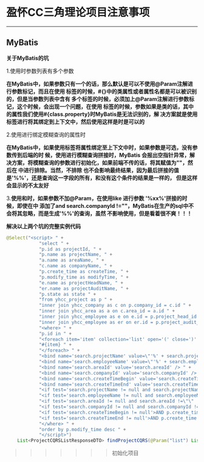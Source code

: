 # 盈怀CC三角理论项目注意事项

---

## MyBatis

**关于MyBatis的坑**

1.使用<if test=''></if>时参数列表有多个参数

**在MyBatis中，如果参数只有一个的话，那么默认是可以不使用@Param注解进行参数标记，而且在使用
<if test=''></if>标签的时候，#{}中的类属性或者属性名都是可以被识别的，但是当参数列表中含有
多个标签的时候，必须加上@Param注解进行参数标记，这个时候，会出现一个问题，在使用<if test=''></if>
标签的时候，参数如果是类的话，其中的属性我们使用#{class.property}时MyBatis是无法识别的，解
决方案就是使用<bind/>标签进行将其绑定到上下文中，然后使用这样是<if test=''></if>时是可以的**

2.使用<bind/>进行绑定模糊查询的属性时

**在MyBatis中，如果使用<bind/>标签将属性绑定至上下文中时，如果参数是可选，没有参数传到后端的时
候，使用<bind name='property' value="'%' + property + '%'" />进行模糊查询拼接时，MyBatis
会报出空指针异常，解决方案，将模糊查询的参数进行初始化，如果前端不传的话，将其赋值为""，然后在
<if test=''></if>中进行排除<if test='property != null and property !="" '>。当然，不排除
也不会影响最终结果，因为最后拼接的值是'%%'，还是查询这一字段的所有，和没有这个条件的结果是一样的，
但是这样会显示的不太友好**

3.**使用<bind/>和<if>时，如果参数不加@Param，在使用like 进行参数 '%xx%'拼接的时候，即使在<if>中
添加了and search.companyId !=\"\"，MyBatis在生产的sql中不会将其忽略，而是生成'%%'的查询，虽然
不影响使用，但是看着很不爽！！！**

**解决以上两个坑的完整实例代码**

```java
@Select("<script> " +
            "select " +
            "p.id as projectId, " +
            "p.name as projectName, " +
            "a.name as areaName, " +
            "c.name as companyName, " +
            "p.create_time as createTime, " +
            "p.modify_time as modifyTime, " +
            "e.name as projectHeadName, " +
            "er.name as projectAuditName, " +
            "p.state as state " +
            "from yhcc_project as p " +
            "inner join yhcc_company as c on p.company_id = c.id " +
            "inner join yhcc_area as a on c.area_id = a.id " +
            "inner join yhcc_employee as e on e.id = p.project_head_id " +
            "inner join yhcc_employee as er on er.id = p.project_audit_id " +
            "<where> " +
            "p.id in " +
            "<foreach item='item' collection='list' open='(' close=')' separator=','> " +
            "#{item} " +
            "</foreach> " +
            "<bind name='search.projectName' value=\"'%' + search.projectName + '%'\" /> " +
            "<bind name='search.employeeName' value=\"'%' + search.employeeName + '%'\" /> " +
            "<bind name='search.areaId' value='search.areaId' /> " +
            "<bind name='search.companyId' value='search.companyId' /> " +
            "<bind name='search.createTimeBegin' value='search.createTimeBegin' /> " +
            "<bind name='search.createTimeEnd' value='search.createTimeEnd' /> " +
            "<if test='search.projectName != null and search.projectName !=\"\" '>AND p.name like #{search.projectName}</if> " +
            "<if test='search.employeeName != null and search.employeeName !=\"\" '>AND e.name like #{search.employeeName}</if> " +
            "<if test='search.areaId != null and search.areaId !=\"\" '>AND a.id = #{search.areaId}</if> " +
            "<if test='search.companyId != null and search.companyId !=\"\" '>AND c.id = #{search.companyId}</if> " +
            "<if test='search.createTimeBegin != null'>AND p.create_time &gt; #{search.createTimeBegin}</if> " +
            "<if test='search.createTimeEnd != null'>AND p.create_time &lt; #{search.createTimeEnd}</if> " +
            "</where> " +
            "order by p.modify_time desc " +
            "</script>")
    List<ProjectCQRSListResponseDTO> findProjectCQRS(@Param("list") List<String> projectIds, @Param("search") ProjectCQRSListRequestDTO projectCQRSListRequestDTO);
```
>>>>>>> 初始化项目
